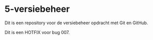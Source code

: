 # 5-versiebeheer

Dit is een repository voor de versiebeheer opdracht met Git en GitHub. 


Dit is een HOTFIX voor bug 007.
